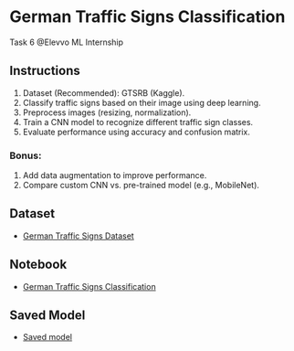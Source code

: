 # German Traffic Signs Classification
Task 6 @Elevvo ML Internship

## Instructions
1. Dataset (Recommended): GTSRB (Kaggle).
2. Classify traffic signs based on their image using deep learning.
3. Preprocess images (resizing, normalization).
4. Train a CNN model to recognize different traffic sign classes.
5. Evaluate performance using accuracy and confusion matrix.

### Bonus:
1. Add data augmentation to improve performance.
2. Compare custom CNN vs. pre-trained model (e.g., MobileNet).

## Dataset
- [German Traffic Signs Dataset](https://www.kaggle.com/datasets/meowmeowmeowmeowmeow/gtsrb-german-traffic-sign)

## Notebook
- [German Traffic Signs Classification](https://github.com/Asma-Nasr/German-Traffic-Signs-Classification/blob/main/german_traffic_signs.ipynb)

## Saved Model
- [Saved model](https://github.com/Asma-Nasr/German-Traffic-Signs-Classification/tree/main/Saved%20Model)
